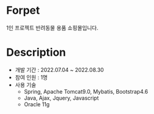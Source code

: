 # Forpet

1인 프로젝트
반려동물 용품 쇼핑몰입니다.

# Description

+ 개발 기간 : 2022.07.04 ~ 2022.08.30
+ 참여 인원 : 1명
+ 사용 기술
  + Spring, Apache Tomcat9.0, Mybatis, Bootstrap4.6
  + Java, Ajax, Jquery, Javascript
  + Oracle 11g
  

